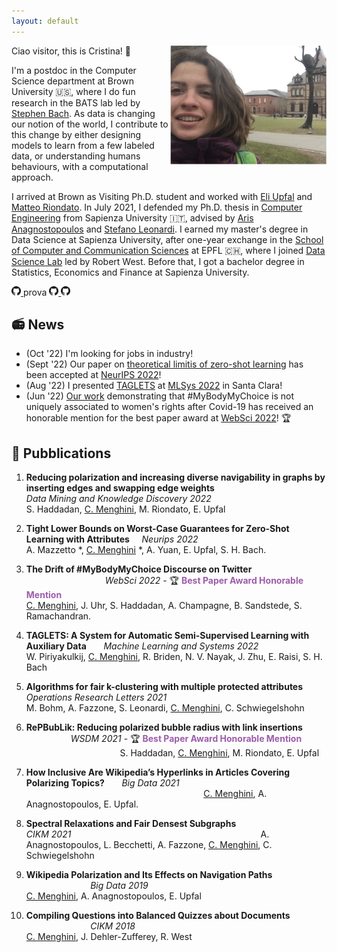 ```yaml
---
layout: default
---
```


Ciao visitor, this is Cristina! 👋
<img align="right" src="/images/photo_website.png" alt="drawing" width="250">

I'm a postdoc in the Computer Science department at Brown University 🇺🇸, where I do fun research in the BATS lab led by [Stephen Bach](https://cs.brown.edu/people/sbach/). 
As data is changing our notion of the world, 
I contribute to this change by either designing models to learn from a few labeled data, or understanding humans behaviours, with a computational approach.  

I arrived at Brown as Visiting Ph.D. student and worked with [Eli Upfal](https://cs.brown.edu/people/eupfal/) and [Matteo Riondato](https://matteo.rionda.to/). In July 2021, I defended my Ph.D. thesis in [Computer Engineering](https://corsidilaurea.uniroma1.it/en/corso/2021/30430/home) from Sapienza University 🇮🇹, advised by [Aris Anagnostopoulos](http://aris.me/) and [Stefano Leonardi](https://sites.google.com/a/uniroma1.it/stefanoleonardi-eng/home).
I earned my master's degree in Data Science at Sapienza University, after one-year exchange in the [School of Computer and Communication Sciences](https://www.epfl.ch/schools/ic/) at EPFL 🇨🇭, where I joined [Data Science Lab](https://dlab.epfl.ch/) led by Robert West.
Before that, I got a bachelor degree in Statistics, Economics and Finance at Sapienza University.

<p float="left">
  <a href="https://github.com/CriMenghini">
    <img src="/images/GitHub-Mark-32px.png" width="15" style="text-decoration:none">
  </a>
  prova
  <a href="https://github.com/CriMenghini">
    <img src="/images/GitHub-Mark-32px.png" width="15" style="text-decoration:none">
  </a>
  <a href="https://github.com/CriMenghini">
    <img src="/images/GitHub-Mark-32px.png" width="15" style="text-decoration:none">
  </a>
</p>


## 📻 News 

* (Oct '22) I'm looking for jobs in industry!
* (Sept '22) Our paper on [theoretical limitis of zero-shot learning]() has been accepted at [NeurIPS 2022](https://nips.cc/)!
* (Aug '22) I presented [TAGLETS](https://github.com/BatsResearch/taglets) at [MLSys 2022](https://mlsys.org/Conferences/2022/Dates) in Santa Clara!
* (Jun '22) [Our work](https://arxiv.org/pdf/2205.04898.pdf) demonstrating that #MyBodyMyChoice is not uniquely associated to women's rights after Covid-19 has received an honorable mention for the best paper award at [WebSci 2022](https://websci22.webscience.org/)! 🏆

## 📝 Pubblications

1. **Reducing polarization and increasing
diverse navigability in graphs by inserting edges and swapping edge weights** 
&nbsp;&nbsp;&nbsp;&nbsp;&nbsp;&nbsp;&nbsp;&nbsp;&nbsp;&nbsp;&nbsp;&nbsp;&nbsp;  
_Data Mining
and Knowledge Discovery 2022_
&nbsp;&nbsp;&nbsp;&nbsp;&nbsp;&nbsp;&nbsp;&nbsp;&nbsp;&nbsp;&nbsp;&nbsp;&nbsp;     
S. Haddadan, <u>C. Menghini</u>, M. Riondato, E. Upfal


2.  **Tight Lower Bounds on Worst-Case Guarantees for Zero-Shot Learning with Attributes** 
&nbsp;&nbsp;&nbsp;
_Neurips 2022_
&nbsp;&nbsp;&nbsp;&nbsp;&nbsp;&nbsp;&nbsp;&nbsp;&nbsp;&nbsp;&nbsp;&nbsp;&nbsp;                  
A. Mazzetto *, <u>C. Menghini</u> *, A. Yuan, E. Upfal, S. H. Bach.

3. **The Drift of #MyBodyMyChoice Discourse on Twitter**
&nbsp;&nbsp;&nbsp;&nbsp;&nbsp;&nbsp;&nbsp;&nbsp;&nbsp;&nbsp;&nbsp;&nbsp;&nbsp;&nbsp;&nbsp;&nbsp;&nbsp;&nbsp;&nbsp;&nbsp;&nbsp;&nbsp;&nbsp;&nbsp;&nbsp;&nbsp;&nbsp;&nbsp;&nbsp;&nbsp;&nbsp;
_WebSci 2022_ - 🏆 <span style="color:rgba(109, 16, 130, 0.677)">**Best Paper Award Honorable Mention**</span>
&nbsp;&nbsp;&nbsp;&nbsp;&nbsp;&nbsp;&nbsp;&nbsp;&nbsp;&nbsp;&nbsp;&nbsp;&nbsp;  
<u>C. Menghini</u>, J. Uhr, S. Haddadan, A. Champagne, B. Sandstede, S. Ramachandran. 

4. **TAGLETS: A System for Automatic Semi-Supervised Learning with Auxiliary Data**
&nbsp;&nbsp;&nbsp;&nbsp;&nbsp;
_Machine Learning and Systems 2022_
&nbsp;&nbsp;&nbsp;&nbsp;&nbsp;&nbsp;&nbsp;&nbsp;&nbsp;&nbsp;&nbsp;&nbsp;&nbsp;  
W. Piriyakulkij, <u>C. Menghini</u>, R. Briden, N. V. Nayak, J. Zhu, E. Raisi, S. H. Bach

5. **Algorithms for fair k-clustering with multiple protected attributes**
&nbsp;&nbsp;&nbsp;&nbsp;&nbsp;&nbsp;&nbsp;&nbsp;
_Operations Research Letters 2021_
&nbsp;&nbsp;&nbsp;&nbsp;&nbsp;&nbsp;&nbsp;&nbsp;&nbsp;&nbsp;&nbsp;&nbsp;&nbsp;  
M. Bohm, A. Fazzone, S. Leonardi,  <u>C. Menghini</u>, C. Schwiegelshohn

6. **RePBubLik: Reducing polarized bubble radius with link insertions**
&nbsp;&nbsp;&nbsp;&nbsp;&nbsp;&nbsp;&nbsp;&nbsp;&nbsp;&nbsp;&nbsp;&nbsp;&nbsp;&nbsp;&nbsp;&nbsp;&nbsp;
_WSDM 2021_ - 🏆 <span style="color:rgba(109, 16, 130, 0.677)">**Best Paper Award Honorable Mention**</span>
&nbsp;&nbsp;&nbsp;&nbsp;&nbsp;&nbsp;&nbsp;&nbsp;&nbsp;&nbsp;&nbsp;&nbsp;&nbsp;&nbsp;&nbsp;&nbsp;&nbsp;&nbsp;&nbsp;&nbsp;&nbsp;&nbsp;&nbsp;&nbsp;&nbsp;&nbsp;&nbsp;&nbsp;&nbsp;&nbsp;&nbsp;&nbsp;&nbsp;&nbsp;&nbsp;&nbsp;&nbsp;
S. Haddadan, <u>C. Menghini</u>, M. Riondato, E. Upfal

7. **How Inclusive Are Wikipedia’s Hyperlinks in Articles Covering Polarizing Topics?**
&nbsp;&nbsp;&nbsp;&nbsp;&nbsp;
_Big Data 2021_
&nbsp;&nbsp;&nbsp;&nbsp;&nbsp;&nbsp;&nbsp;&nbsp;&nbsp;&nbsp;&nbsp;&nbsp;&nbsp;&nbsp;&nbsp;&nbsp;&nbsp;&nbsp;&nbsp;&nbsp;&nbsp;&nbsp;&nbsp;&nbsp;&nbsp;&nbsp;&nbsp;&nbsp;&nbsp;&nbsp;&nbsp;&nbsp;&nbsp;&nbsp;&nbsp;&nbsp;&nbsp;&nbsp;&nbsp;&nbsp;&nbsp;&nbsp;&nbsp;&nbsp;&nbsp;&nbsp;&nbsp;&nbsp;&nbsp;&nbsp;&nbsp;&nbsp;&nbsp;&nbsp;&nbsp;&nbsp;&nbsp;&nbsp;&nbsp;&nbsp;&nbsp;&nbsp;&nbsp;&nbsp;&nbsp;&nbsp;&nbsp;&nbsp;&nbsp;&nbsp;&nbsp;
<u>C. Menghini</u>, A. Anagnostopoulos, E. Upfal.

8. **Spectral Relaxations and Fair Densest Subgraphs**
&nbsp;&nbsp;&nbsp;&nbsp;&nbsp;&nbsp;&nbsp;&nbsp;&nbsp;&nbsp;&nbsp;&nbsp;&nbsp;&nbsp;&nbsp;&nbsp;&nbsp;&nbsp;&nbsp;&nbsp;&nbsp;&nbsp;&nbsp;&nbsp;&nbsp;&nbsp;&nbsp;&nbsp;&nbsp;&nbsp;&nbsp;&nbsp;&nbsp;&nbsp;
_CIKM 2021_
&nbsp;&nbsp;&nbsp;&nbsp;&nbsp;&nbsp;&nbsp;&nbsp;&nbsp;&nbsp;&nbsp;&nbsp;&nbsp;&nbsp;&nbsp;&nbsp;&nbsp;&nbsp;&nbsp;&nbsp;&nbsp;&nbsp;&nbsp;&nbsp;&nbsp;&nbsp;&nbsp;&nbsp;&nbsp;&nbsp;&nbsp;&nbsp;&nbsp;&nbsp;&nbsp;&nbsp;&nbsp;&nbsp;&nbsp;&nbsp;&nbsp;&nbsp;&nbsp;&nbsp;&nbsp;&nbsp;&nbsp;&nbsp;&nbsp;&nbsp;&nbsp;&nbsp;&nbsp;&nbsp;&nbsp;&nbsp;&nbsp;&nbsp;&nbsp;&nbsp;&nbsp;&nbsp;&nbsp;&nbsp;&nbsp;&nbsp;&nbsp;&nbsp;&nbsp;&nbsp;&nbsp;&nbsp;&nbsp;&nbsp;&nbsp;
A. Anagnostopoulos, L. Becchetti, A. Fazzone, <u>C. Menghini</u>, C. Schwiegelshohn

9. **Wikipedia Polarization and Its Effects on Navigation Paths**
&nbsp;&nbsp;&nbsp;&nbsp;&nbsp;&nbsp;&nbsp;&nbsp;&nbsp;&nbsp;&nbsp;&nbsp;&nbsp;&nbsp;&nbsp;&nbsp;&nbsp;&nbsp;&nbsp;&nbsp;&nbsp;&nbsp;&nbsp;&nbsp;&nbsp;
_Big Data 2019_
&nbsp;&nbsp;&nbsp;&nbsp;&nbsp;&nbsp;&nbsp;&nbsp;&nbsp;&nbsp;&nbsp;&nbsp;&nbsp;&nbsp;&nbsp;&nbsp;&nbsp;&nbsp;&nbsp;&nbsp;&nbsp;&nbsp;&nbsp;&nbsp;&nbsp;&nbsp;&nbsp;&nbsp;&nbsp;&nbsp;&nbsp;&nbsp;&nbsp;&nbsp;&nbsp;&nbsp;&nbsp;&nbsp;&nbsp;&nbsp;&nbsp;&nbsp;&nbsp;&nbsp;&nbsp;&nbsp;&nbsp;&nbsp;&nbsp;&nbsp;&nbsp;&nbsp;&nbsp;&nbsp;&nbsp;&nbsp;&nbsp;&nbsp;&nbsp;&nbsp;&nbsp;&nbsp;&nbsp;&nbsp;&nbsp;&nbsp;&nbsp;&nbsp;&nbsp;&nbsp;&nbsp;
<u>C. Menghini</u>, A. Anagnostopoulos, E. Upfal

10. **Compiling Questions into Balanced Quizzes about Documents**
&nbsp;&nbsp;&nbsp;&nbsp;&nbsp;&nbsp;&nbsp;&nbsp;&nbsp;&nbsp;&nbsp;&nbsp;&nbsp;&nbsp;&nbsp;&nbsp;&nbsp;&nbsp;&nbsp;&nbsp;&nbsp;&nbsp;&nbsp;&nbsp;&nbsp;
_CIKM 2018_
&nbsp;&nbsp;&nbsp;&nbsp;&nbsp;&nbsp;&nbsp;&nbsp;&nbsp;&nbsp;&nbsp;&nbsp;&nbsp;&nbsp;&nbsp;&nbsp;&nbsp;&nbsp;&nbsp;&nbsp;&nbsp;&nbsp;&nbsp;&nbsp;&nbsp;&nbsp;&nbsp;&nbsp;&nbsp;&nbsp;&nbsp;&nbsp;&nbsp;&nbsp;&nbsp;&nbsp;&nbsp;&nbsp;&nbsp;&nbsp;&nbsp;&nbsp;&nbsp;&nbsp;&nbsp;&nbsp;&nbsp;&nbsp;&nbsp;&nbsp;&nbsp;&nbsp;&nbsp;&nbsp;&nbsp;&nbsp;&nbsp;&nbsp;&nbsp;&nbsp;&nbsp;&nbsp;&nbsp;&nbsp;&nbsp;&nbsp;&nbsp;&nbsp;&nbsp;&nbsp;&nbsp;&nbsp;&nbsp;&nbsp;
<u>C. Menghini</u>, J. Dehler-Zufferey, R. West